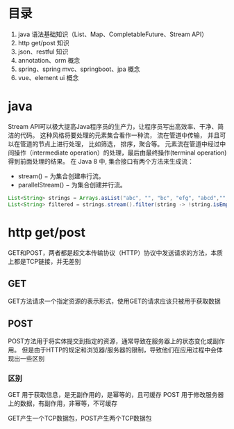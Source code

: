 # 目录
1. java 语法基础知识（List、Map、CompletableFuture、Stream API）
2. http get/post 知识
3. json、restful 知识
4. annotation、orm 概念
5. spring、spring mvc、springboot、jpa 概念
6. vue、element ui 概念

# java
Stream API可以极大提高Java程序员的生产力，让程序员写出高效率、干净、简洁的代码。
这种风格将要处理的元素集合看作一种流， 流在管道中传输， 并且可以在管道的节点上进行处理， 比如筛选， 排序，聚合等。
元素流在管道中经过中间操作（intermediate operation）的处理，最后由最终操作(terminal operation)得到前面处理的结果。
在 Java 8 中, 集合接口有两个方法来生成流：

- stream() − 为集合创建串行流。
- parallelStream() − 为集合创建并行流。
```java
List<String> strings = Arrays.asList("abc", "", "bc", "efg", "abcd","", "jkl");
List<String> filtered = strings.stream().filter(string -> !string.isEmpty()).collect(Collectors.toList());
```
# http get/post
GET和POST，两者都是超文本传输协议（HTTP）协议中发送请求的方法，本质上都是TCP链接，并无差别
## GET
GET方法请求一个指定资源的表示形式，使用GET的请求应该只被用于获取数据
## POST
POST方法用于将实体提交到指定的资源，通常导致在服务器上的状态变化或副作用。
但是由于HTTP的规定和浏览器/服务器的限制，导致他们在应用过程中会体现出一些区别

### 区别
GET 用于获取信息，是无副作用的，是幂等的，且可缓存
POST 用于修改服务器上的数据，有副作用，非幂等，不可缓存

GET产生一个TCP数据包，POST产生两个TCP数据包
## 
